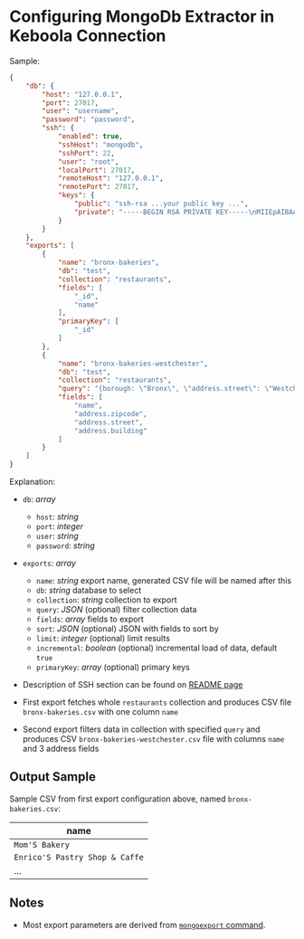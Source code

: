 # Configuring MongoDb Extractor in Keboola Connection

Sample:

```json
{
    "db": {
        "host": "127.0.0.1",
        "port": 27017,
        "user": "username",
        "password": "password",
        "ssh": {
            "enabled": true,
            "sshHost": "mongodb",
            "sshPort": 22,
            "user": "root",
            "localPort": 27017,
            "remoteHost": "127.0.0.1",
            "remotePort": 27017,
            "keys": {
                "public": "ssh-rsa ...your public key ...",
                "private": "-----BEGIN RSA PRIVATE KEY-----\nMIIEpAIBAA... your private key with newline characters ... lodS0y8w==\n-----END RSA PRIVATE KEY-----"
            }
        }
    },
    "exports": [
        {
            "name": "bronx-bakeries",
            "db": "test",
            "collection": "restaurants",
            "fields": [
                "_id",
                "name"
            ],
            "primaryKey": [
                "_id"
            ]
        },
        {
            "name": "bronx-bakeries-westchester",
            "db": "test",
            "collection": "restaurants",
            "query": "{borough: \"Bronx\", \"address.street\": \"Westchester Avenue\"}",
            "fields": [
                "name",
                "address.zipcode",
                "address.street",
                "address.building"
            ]
        }
    ]
}
```

Explanation:

- `db`: *array*
    - `host`: *string*
    - `port`: *integer*
    - `user`: *string*
    - `password`: *string*

- `exports`: *array*
    - `name`: *string* export name, generated CSV file will be named after this
    - `db`: *string* database to select
    - `collection`: *string* collection to export
    - `query`: *JSON* (optional) filter collection data
    - `fields`: *array* fields to export
    - `sort`: *JSON* (optional) JSON with fields to sort by
    - `limit`: *integer* (optional) limit results
    - `incremental`: *boolean* (optional) incremental load of data, default `true`
    - `primaryKey`: *array* (optional) primary keys

- Description of SSH section can be found on [README page](https://github.com/keboola/mongodb-extractor#configuration)
- First export fetches whole `restaurants` collection and produces CSV file `bronx-bakeries.csv`
with one column `name`
- Second export filters data in collection with specified `query` and produces CSV
`bronx-bakeries-westchester.csv` file with columns `name` and 3 address fields

## Output Sample

Sample CSV from first export configuration above, named `bronx-bakeries.csv`:

| name |
| --- |
| `Mom'S Bakery` |
| `Enrico'S Pastry Shop & Caffe` |
| ... |

## Notes

- Most export parameters are derived from [`mongoexport` command](https://docs.mongodb.org/v2.4/reference/program/mongoexport/).
